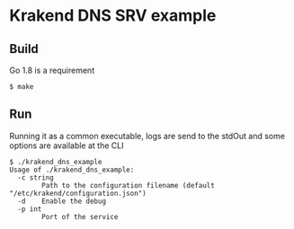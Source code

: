 Krakend DNS SRV example
====

## Build

Go 1.8 is a requirement

	$ make

## Run

Running it as a common executable, logs are send to the stdOut and some options are available at the CLI

	$ ./krakend_dns_example
	Usage of ./krakend_dns_example:
	  -c string
	    	Path to the configuration filename (default "/etc/krakend/configuration.json")
	  -d	Enable the debug
	  -p int
	    	Port of the service

